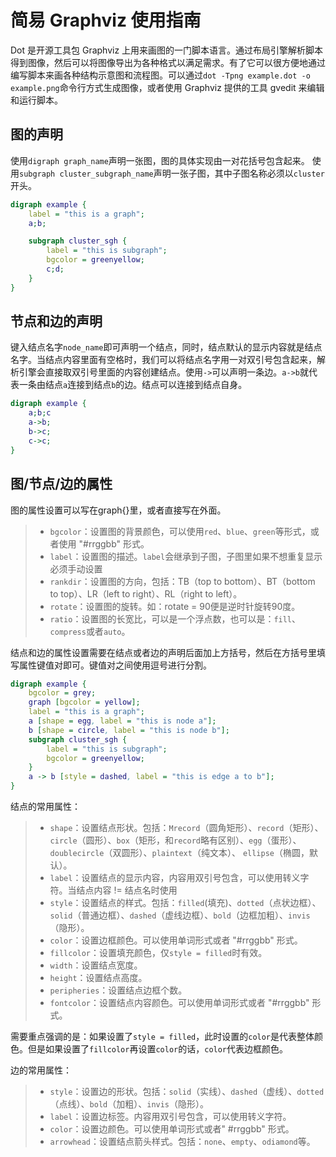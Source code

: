 # 简易 Graphviz 使用指南

Dot 是开源工具包 Graphviz 上用来画图的一门脚本语言。通过布局引擎解析脚本得到图像，然后可以将图像导出为各种格式以满足需求。有了它可以很方便地通过编写脚本来画各种结构示意图和流程图。可以通过`dot -Tpng example.dot -o example.png`命令行方式生成图像，或者使用 Graphviz 提供的工具 gvedit 来编辑和运行脚本。

## 图的声明

使用`digraph graph_name`声明一张图，图的具体实现由一对花括号包含起来。
使用`subgraph cluster_subgraph_name`声明一张子图，其中子图名称必须以`cluster`开头。

```dot
digraph example {
    label = "this is a graph";
    a;b;

    subgraph cluster_sgh {
        label = "this is subgraph";
        bgcolor = greenyellow;
        c;d;
    }
}
```

## 节点和边的声明

键入结点名字`node_name`即可声明一个结点，同时，结点默认的显示内容就是结点名字。当结点内容里面有空格时，我们可以将结点名字用一对双引号包含起来，解析引擎会直接取双引号里面的内容创建结点。使用`->`可以声明一条边。`a->b`就代表一条由结点`a`连接到结点`b`的边。结点可以连接到结点自身。

```dot
digraph example {
    a;b;c
    a->b;
    b->c;
    c->c;
}
```

## 图/节点/边的属性

图的属性设置可以写在graph{}里，或者直接写在外面。

>- `bgcolor`：设置图的背景颜色，可以使用`red`、`blue`、`green`等形式，或者使用 "#rrggbb" 形式。
>- `label`：设置图的描述。`label`会继承到子图，子图里如果不想重复显示必须手动设置
>- `rankdir`：设置图的方向，包括：TB（top to bottom）、BT（bottom to top）、LR（left to right）、RL（right to left）。
>- `rotate`：设置图的旋转。如：rotate = 90便是逆时针旋转90度。
>- `ratio`：设置图的长宽比，可以是一个浮点数，也可以是：`fill`、`compress`或者`auto`。

结点和边的属性设置需要在结点或者边的声明后面加上方括号，然后在方括号里填写属性键值对即可。键值对之间使用逗号进行分割。

```dot
digraph example {
    bgcolor = grey;
    graph [bgcolor = yellow];
    label = "this is a graph";
    a [shape = egg, label = "this is node a"];
    b [shape = circle, label = "this is node b"];
    subgraph cluster_sgh {
        label = "this is subgraph";
        bgcolor = greenyellow;
    }
    a -> b [style = dashed, label = "this is edge a to b"];
}
```

结点的常用属性：

>- `shape`：设置结点形状。包括：`Mrecord`（圆角矩形）、`record`（矩形）、`circle`（圆形）、`box`（矩形，和`record`略有区别）、`egg`（蛋形）、`doublecircle`（双圆形）、`plaintext`（纯文本）、 `ellipse`（椭圆，默认）。
>- `label`：设置结点的显示内容，内容用双引号包含，可以使用转义字符。当结点内容 != 结点名时使用
>- `style`：设置结点的样式。包括：`filled`(填充)、`dotted`（点状边框）、`solid`（普通边框）、`dashed`（虚线边框）、`bold`（边框加粗）、`invis`（隐形）。
>- `color`：设置边框颜色。可以使用单词形式或者 "#rrggbb" 形式。
>- `fillcolor`：设置填充颜色，仅`style = filled`时有效。
>- `width`：设置结点宽度。
>- `height`：设置结点高度。
>- `peripheries`：设置结点边框个数。
>- `fontcolor`：设置结点内容颜色。可以使用单词形式或者 "#rrggbb" 形式。

需要重点强调的是：如果设置了`style = filled`，此时设置的`color`是代表整体颜色。但是如果设置了`fillcolor`再设置`color`的话，`color`代表边框颜色。

边的常用属性：

>- `style`：设置边的形状。包括：`solid`（实线）、`dashed`（虚线）、`dotted`（点线）、`bold`（加粗）、`invis`（隐形）。
>- `label`：设置边标签。内容用双引号包含，可以使用转义字符。
>- `color`：设置边颜色。可以使用单词形式或者" #rrggbb" 形式。
>- `arrowhead`：设置结点箭头样式。包括：`none`、`empty`、`odiamond`等。